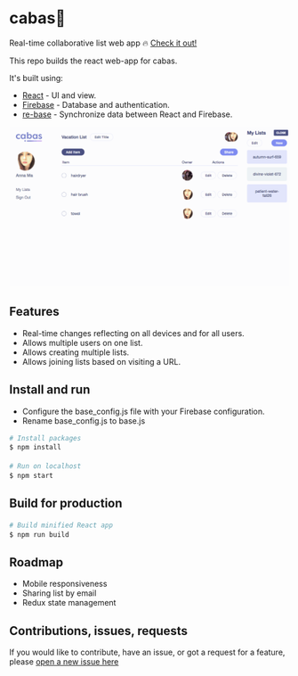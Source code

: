 # cabas🎍
Real-time collaborative list web app 🔥
[Check it out!](https://cabas-a8b4a.firebaseapp.com/ "Official site")

This repo builds the react web-app for cabas. 

It's built using:

- [React](https://github.com/facebook/react) - UI and view.
- [Firebase](http://firebase.com) - Database and authentication.
- [re-base](https://github.com/tylermcginnis/re-base) - Synchronize data between React and Firebase.

![cabas demo](./src/images/cabas_gif.gif "cabas demo")

## Features
- Real-time changes reflecting on all devices and for all users.
- Allows multiple users on one list.
- Allows creating multiple lists.
- Allows joining lists based on visiting a URL.

## Install and run
- Configure the base_config.js file with your Firebase configuration.
- Rename base_config.js to base.js
``` bash
# Install packages
$ npm install

# Run on localhost
$ npm start
```

## Build for production
``` bash
# Build minified React app
$ npm run build
```

## Roadmap
- Mobile responsiveness
- Sharing list by email
- Redux state management

## Contributions, issues, requests
If you would like to contribute, have an issue, or got a request for a feature, please [open a new issue here](https://github.com/annuhdo/cabas/issues/new)
